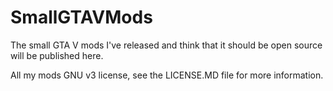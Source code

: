 # SmallGTAVMods
The small GTA V mods I've released and think that it should be open source will be published here. 

All my mods GNU v3 license, see the LICENSE.MD file for more information.
